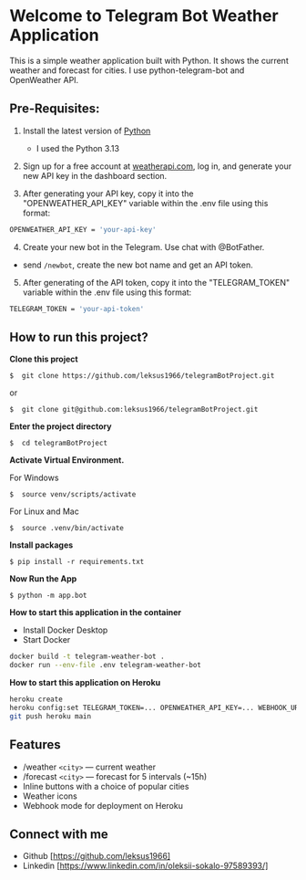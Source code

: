 # Welcome to Telegram Bot Weather Application

This is a simple weather application built with Python. It shows the current weather
and forecast for cities. I use python-telegram-bot and OpenWeather API.


## Pre-Requisites:

1. Install the latest version of [Python](https://www.python.org/downloads/)
   - I used the Python 3.13

2. Sign up for a free account at [weatherapi.com](https://www.weatherapi.com/), log in, and generate your new API key in the dashboard section.

3. After generating your API key, copy it into the "OPENWEATHER_API_KEY" variable within the .env file using this format:
```bash
OPENWEATHER_API_KEY = 'your-api-key'
```
4. Create your new bot in the Telegram. Use chat with @BotFather.
- send `/newbot`, create the new bot name and get an API token.
5. After generating of the API token, copy it into the "TELEGRAM_TOKEN" variable within the .env file using this format:
```bash
TELEGRAM_TOKEN = 'your-api-token'
```

## How to run this project?

**Clone this project**
```
$  git clone https://github.com/leksus1966/telegramBotProject.git 
```
or
```
$  git clone git@github.com:leksus1966/telegramBotProject.git
```

**Enter the project directory**
```
$  cd telegramBotProject
```

**Activate Virtual Environment.**

For Windows
```
$  source venv/scripts/activate
```

For Linux and Mac
```
$  source .venv/bin/activate
```

**Install packages**
```
$ pip install -r requirements.txt
```

**Now Run the App**
```
$ python -m app.bot
```

**How to start this application in the container**
 - Install Docker Desktop
 - Start Docker
```bash
docker build -t telegram-weather-bot .
docker run --env-file .env telegram-weather-bot
```
**How to start this application on Heroku**
```bash
heroku create
heroku config:set TELEGRAM_TOKEN=... OPENWEATHER_API_KEY=... WEBHOOK_URL=https://<app>.herokuapp.com
git push heroku main
```
## Features

- /weather `<city>` — current weather
- /forecast `<city>` — forecast for 5 intervals (~15h)
- Inline buttons with a choice of popular cities
- Weather icons
- Webhook mode for deployment on Heroku

## Connect with me

- Github [https://github.com/leksus1966]
- Linkedin [https://www.linkedin.com/in/oleksii-sokalo-97589393/]
